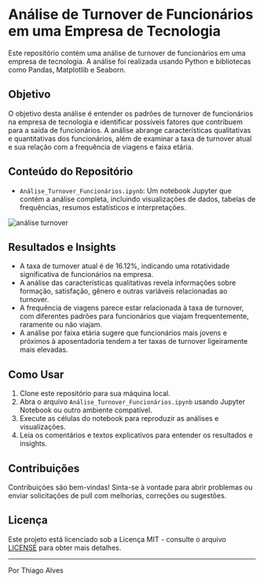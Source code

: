 # Análise de Turnover de Funcionários em uma Empresa de Tecnologia

Este repositório contém uma análise de turnover de funcionários em uma empresa de tecnologia. A análise foi realizada usando Python e bibliotecas como Pandas, Matplotlib e Seaborn.

## Objetivo

O objetivo desta análise é entender os padrões de turnover de funcionários na empresa de tecnologia e identificar possíveis fatores que contribuem para a saída de funcionários. A análise abrange características qualitativas e quantitativas dos funcionários, além de examinar a taxa de turnover atual e sua relação com a frequência de viagens e faixa etária.

## Conteúdo do Repositório

- `Análise_Turnover_Funcionários.ipynb`: Um notebook Jupyter que contém a análise completa, incluindo visualizações de dados, tabelas de frequências, resumos estatísticos e interpretações.

![análise turnover](https://github.com/tmabgdata/Analises-de-Dados/blob/main/An%C3%A1lise%20de%20Turnover%20em%20Empresa%20de%20Tecnologia/demo_turnover.gif)

## Resultados e Insights

- A taxa de turnover atual é de 16.12%, indicando uma rotatividade significativa de funcionários na empresa.
- A análise das características qualitativas revela informações sobre formação, satisfação, gênero e outras variáveis relacionadas ao turnover.
- A frequência de viagens parece estar relacionada à taxa de turnover, com diferentes padrões para funcionários que viajam frequentemente, raramente ou não viajam.
- A análise por faixa etária sugere que funcionários mais jovens e próximos à aposentadoria tendem a ter taxas de turnover ligeiramente mais elevadas.

## Como Usar

1. Clone este repositório para sua máquina local.
2. Abra o arquivo `Análise_Turnover_Funcionários.ipynb` usando Jupyter Notebook ou outro ambiente compatível.
3. Execute as células do notebook para reproduzir as análises e visualizações.
4. Leia os comentários e textos explicativos para entender os resultados e insights.

## Contribuições

Contribuições são bem-vindas! Sinta-se à vontade para abrir problemas ou enviar solicitações de pull com melhorias, correções ou sugestões.

## Licença

Este projeto está licenciado sob a Licença MIT - consulte o arquivo [LICENSE](LICENSE) para obter mais detalhes.

---

Por Thiago Alves
